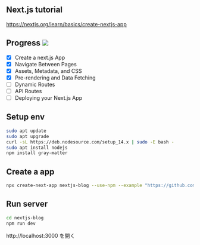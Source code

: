 ## Next.js tutorial

https://nextjs.org/learn/basics/create-nextjs-app

## Progress ![](https://progress-bar.dev/4/?scale=7)
- [x] Create a next.js App
- [x] Navigate Between Pages
- [x] Assets, Metadata, and CSS
- [x] Pre-rendering and Data Fetching
- [ ] Dynamic Routes
- [ ] API Routes
- [ ] Deploying your Next.js App

## Setup env
```bash
sudo apt update
sudo apt upgrade
curl -sL https://deb.nodesource.com/setup_14.x | sudo -E bash -
sudo apt install nodejs
npm install gray-matter
```

## Create a app
```bash
npx create-next-app nextjs-blog --use-npm --example "https://github.com/vercel/next-learn-starter/tree/master/learn-starter"
```

## Run server
```bash
cd nextjs-blog
npm run dev
```

http://localhost:3000 を開く

